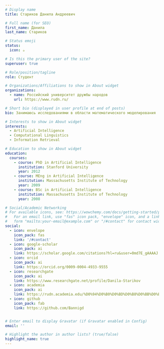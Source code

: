 ```yaml
---
# Display name
title: Стариков Данила Андреевич

# Full name (for SEO)
first_name: Данила
last_name: Стариков

# Status emoji
status:
  icon: ☕️

# Is this the primary user of the site?
superuser: true

# Role/position/tagline
role: Студент

# Organizations/Affiliations to show in About widget
organizations:
  - name: Российский университет дружбы народов 
    url: https://www.rudn.ru/

# Short bio (displayed in user profile at end of posts)
bio: Занимаюсь исследованиями в области математического моделирования

# Interests to show in About widget
interests:
  - Artificial Intelligence
  - Computational Linguistics
  - Information Retrieval

# Education to show in About widget
education:
  courses:
    - course: PhD in Artificial Intelligence
      institution: Stanford University
      year: 2012
    - course: MEng in Artificial Intelligence
      institution: Massachusetts Institute of Technology
      year: 2009
    - course: BSc in Artificial Intelligence
      institution: Massachusetts Institute of Technology
      year: 2008

# Social/Academic Networking
# For available icons, see: https://wowchemy.com/docs/getting-started/page-builder/#icons
#   For an email link, use "fas" icon pack, "envelope" icon, and a link in the
#   form "mailto:your-email@example.com" or "/#contact" for contact widget.
social:
  - icon: envelope
    icon_pack: fas
    link: '/#contact'
  - icon: google-scholar
    icon_pack: ai
    link: https://scholar.google.com/citations?hl=ru&user=0md7E_gAAAAJ
  - icon: orcid
    icon_pack: ai
    link: https://orcid.org/0009-0004-4933-9555
  - icon: researchgate
    icon_pack: ai
    link: https://www.researchgate.net/profile/Danila-Starikov
  - icon: academia
    icon_pack: ai
    link: https://rudn.academia.edu/%D0%94%D0%B0%D0%BD%D0%B8%D0%BB%D0%B0%D0%A1%D1%82%D0%B0%D1%80%D0%B8%D0%BA%D0%BE%D0%B2
  - icon: github
    icon_pack: fab
    link: https://github.com/Bannigd


# Enter email to display Gravatar (if Gravatar enabled in Config)
email: ''

# Highlight the author in author lists? (true/false)
highlight_name: true
---
```


